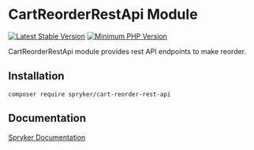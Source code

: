# CartReorderRestApi Module
[![Latest Stable Version](https://poser.pugx.org/spryker/cart-reorder-rest-api/v/stable.svg)](https://packagist.org/packages/spryker/cart-reorder-rest-api)
[![Minimum PHP Version](https://img.shields.io/badge/php-%3E%3D%208.2-8892BF.svg)](https://php.net/)

CartReorderRestApi module provides rest API endpoints to make reorder.

## Installation

```
composer require spryker/cart-reorder-rest-api
```

## Documentation

[Spryker Documentation](https://docs.spryker.com)
